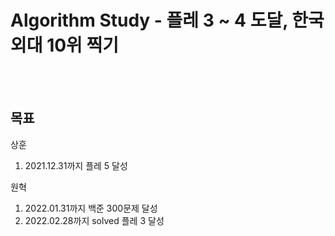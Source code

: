 # Algorithm Study - 플레 3 ~ 4 도달, 한국외대 10위 찍기
<br><br>

## 목표

상훈

1. 2021.12.31까지 플레 5 달성


원혁

1. 2022.01.31까지 백준 300문제 달성
2. 2022.02.28까지 solved 플레 3 달성
